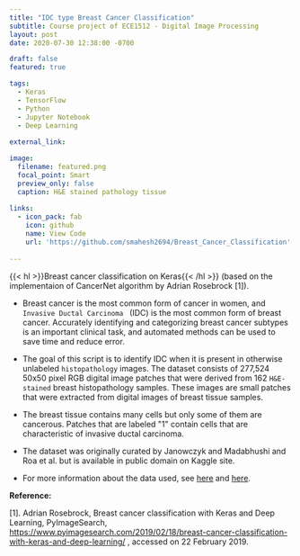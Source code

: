 ```yaml
---
title: "IDC type Breast Cancer Classification"
subtitle: Course project of ECE1512 - Digital Image Processing
layout: post
date: 2020-07-30 12:38:00 -0700

draft: false
featured: true

tags:
  - Keras
  - TensorFlow
  - Python
  - Jupyter Notebook
  - Deep Learning
  
external_link: 

image:
  filename: featured.png
  focal_point: Smart
  preview_only: false
  caption: H&E stained pathology tissue
  
links:
  - icon_pack: fab
    icon: github
    name: View Code 
    url: 'https://github.com/smahesh2694/Breast_Cancer_Classification'
 
---
```

{{< hl >}}Breast cancer classification on Keras{{< /hl >}} (based on the implementaion of CancerNet algorithm by Adrian Rosebrock [1]).

* Breast cancer is the most common form of cancer in women, and `Invasive Ductal Carcinoma ` (IDC) is the most common form of breast cancer. Accurately identifying and categorizing breast cancer subtypes is an important clinical task, and automated methods can be used to save time and reduce error.

* The goal of this script is to identify IDC when it is present in otherwise unlabeled `histopathology` images.
The dataset consists of 277,524 50x50 pixel RGB digital image patches that were derived from 162 `H&E-stained` breast histopathology samples.
These images are small patches that were extracted from digital images of breast tissue samples. 

* The breast tissue contains many cells but only some of them are cancerous. 
Patches that are labeled "1" contain cells that are characteristic of invasive ductal carcinoma. 

* The dataset was originally curated by Janowczyk and Madabhushi and Roa et al. but is available in public domain on Kaggle site. 

* For more information about the data used, 
see [here](https://www.ncbi.nlm.nih.gov/pubmed/27563488) and [here](http://spie.org/Publications/Proceedings/Paper/10.1117/12.2043872).

**Reference:**

[1]. Adrian Rosebrock, Breast cancer classification with Keras and Deep Learning, PyImageSearch, https://www.pyimagesearch.com/2019/02/18/breast-cancer-classification-with-keras-and-deep-learning/ , accessed on 22 February 2019.

